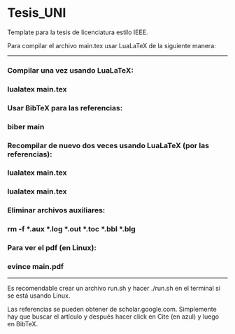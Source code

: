# Tesis_UNI
Template para la tesis de licenciatura estilo IEEE.

Para compilar el archivo main.tex usar LuaLaTeX de la siguiente manera:

--------------------------------------------------------------------
### Compilar una vez usando LuaLaTeX:
### lualatex main.tex

### Usar BibTeX para las referencias:
### biber main

### Recompilar de nuevo dos veces usando LuaLaTeX (por las referencias):
### lualatex main.tex
### lualatex main.tex

### Eliminar archivos auxiliares:
### rm -f *.aux *.log *.out *.toc *.bbl *.blg

### Para ver el pdf (en Linux):
### evince main.pdf
--------------------------------------------------------------------

Es recomendable crear un archivo run.sh y hacer ./run.sh en el terminal si se está usando Linux.

Las referencias se pueden obtener de scholar.google.com. Simplemente hay que buscar el artículo y después hacer click en Cite (en azul) y luego en BibTeX.




